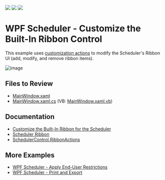 <!-- default badges list -->
![](https://img.shields.io/endpoint?url=https://codecentral.devexpress.com/api/v1/VersionRange/128656085/22.2.2%2B)
[![](https://img.shields.io/badge/Open_in_DevExpress_Support_Center-FF7200?style=flat-square&logo=DevExpress&logoColor=white)](https://supportcenter.devexpress.com/ticket/details/T544922)
[![](https://img.shields.io/badge/📖_How_to_use_DevExpress_Examples-e9f6fc?style=flat-square)](https://docs.devexpress.com/GeneralInformation/403183)
<!-- default badges end -->

# WPF Scheduler - Customize the Built-In Ribbon Control

This example uses [customization actions](https://docs.devexpress.com/WPF/7045/controls-and-libraries/ribbon-bars-and-menu/bars/bar-actions) to modify the Scheduler's Ribbon UI (add, modify, and remove ribbon items).

![image](https://github.com/DevExpress-Examples/how-to-provide-the-ribbon-ui-for-the-scheduler-control-t544922/assets/65009440/a73039fa-ddc7-4fc8-8e7b-3dae3d769931)

## Files to Review

* [MainWindow.xaml](./CS/SchedulerRibbonExample/MainWindow.xaml)
* [MainWindow.xaml.cs](./CS/SchedulerRibbonExample/MainWindow.xaml.cs) (VB: [MainWindow.xaml.vb](./VB/SchedulerRibbonExample/MainWindow.xaml.vb))

## Documentation

* [Customize the Built-In Ribbon for the Scheduler](https://docs.devexpress.com/WPF/115303/controls-and-libraries/scheduler/examples/how-to-display-the-integrated-ribbon-for-the-scheduler)
* [Scheduler Ribbon](https://docs.devexpress.com/WPF/120132/controls-and-libraries/scheduler/visual-elements/ribbon)
* [SchedulerControl.RibbonActions](https://docs.devexpress.com/WPF/DevExpress.Xpf.Scheduling.SchedulerControl.RibbonActions)

## More Examples

* [WPF Scheduler - Apply End-User Restrictions](https://github.com/DevExpress-Examples/wpf-scheduler-apply-end-user-restrictions)
* [WPF Scheduler - Print and Export](https://github.com/DevExpress-Examples/how-to-print-the-scheduler-using-scheduler-reporting-t581109)
